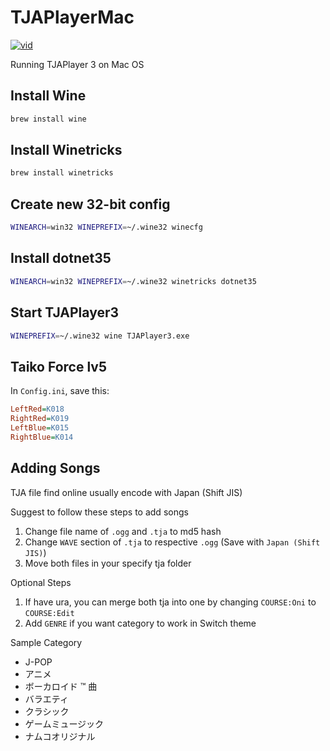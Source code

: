 # TJAPlayerMac

[![vid](https://img.youtube.com/vi/kX6Br8pdftE/0.jpg)](https://www.youtube.com/watch?v=kX6Br8pdftE)

Running TJAPlayer 3 on Mac OS

## Install Wine

```sh
brew install wine
```

## Install Winetricks

```sh
brew install winetricks
```

## Create new 32-bit config

```sh
WINEARCH=win32 WINEPREFIX=~/.wine32 winecfg
```

## Install dotnet35

```sh
WINEARCH=win32 WINEPREFIX=~/.wine32 winetricks dotnet35
```

## Start TJAPlayer3

```sh
WINEPREFIX=~/.wine32 wine TJAPlayer3.exe
```

## Taiko Force lv5

In `Config.ini`, save this:

```ini
LeftRed=K018
RightRed=K019
LeftBlue=K015
RightBlue=K014
```

## Adding Songs

TJA file find online usually encode with Japan (Shift JIS)

Suggest to follow these steps to add songs

1. Change file name of `.ogg` and `.tja` to md5 hash
2. Change `WAVE` section of `.tja` to respective `.ogg` (Save with `Japan (Shift JIS)`)
3. Move both files in your specify tja folder

Optional Steps

1. If have ura, you can merge both tja into one by changing `COURSE:Oni` to `COURSE:Edit`
2. Add `GENRE` if you want category to work in Switch theme

Sample Category

- J-POP
- アニメ
- ボーカロイド ™ 曲
- バラエティ
- クラシック
- ゲームミュージック
- ナムコオリジナル
